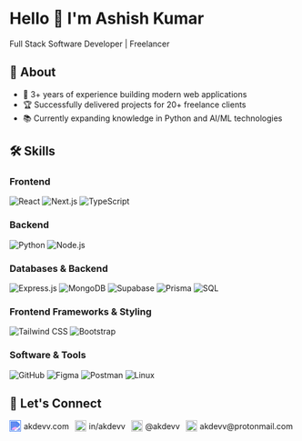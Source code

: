 # Hello 👋 I'm Ashish Kumar

Full Stack Software Developer | Freelancer

## 🚀 About

-   💼 3+ years of experience building modern web applications
-   🏆 Successfully delivered projects for 20+ freelance clients
-   📚 Currently expanding knowledge in Python and AI/ML technologies

## 🛠️ Skills

### Frontend

![React](https://img.shields.io/badge/React-61DAFB?style=for-the-badge&logo=react&logoColor=black)
![Next.js](https://img.shields.io/badge/Next.js-000000?style=for-the-badge&logo=nextdotjs&logoColor=white)
![TypeScript](https://img.shields.io/badge/TypeScript-3178C6?style=for-the-badge&logo=typescript&logoColor=white)

### Backend

![Python](https://img.shields.io/badge/Python-3776AB?style=for-the-badge&logo=python&logoColor=white)
![Node.js](https://img.shields.io/badge/Node.js-339933?style=for-the-badge&logo=nodedotjs&logoColor=white)

### Databases & Backend

![Express.js](https://img.shields.io/badge/Express.js-000000?style=for-the-badge&logo=express&logoColor=white)
![MongoDB](https://img.shields.io/badge/MongoDB-47A248?style=for-the-badge&logo=mongodb&logoColor=white)
![Supabase](https://img.shields.io/badge/Supabase-3ECF8E?style=for-the-badge&logo=supabase&logoColor=white)
![Prisma](https://img.shields.io/badge/Prisma-2D3748?style=for-the-badge&logo=prisma&logoColor=white)
![SQL](https://img.shields.io/badge/SQL-4479A1?style=for-the-badge&logo=postgresql&logoColor=white)

### Frontend Frameworks & Styling

![Tailwind CSS](https://img.shields.io/badge/Tailwind_CSS-38B2AC?style=for-the-badge&logo=tailwind-css&logoColor=white)
![Bootstrap](https://img.shields.io/badge/Bootstrap-7952B3?style=for-the-badge&logo=bootstrap&logoColor=white)

### Software & Tools

![GitHub](https://img.shields.io/badge/GitHub-181717?style=for-the-badge&logo=github&logoColor=white)
![Figma](https://img.shields.io/badge/Figma-F24E1E?style=for-the-badge&logo=figma&logoColor=white)
![Postman](https://img.shields.io/badge/Postman-FF6C37?style=for-the-badge&logo=postman&logoColor=white)
![Linux](https://img.shields.io/badge/Linux-FCC624?style=for-the-badge&logo=linux&logoColor=black)

## 🤝 Let's Connect

<div style="display: flex; flex-wrap: wrap; gap: 10px; align-items: center;">
  <a href="https://akdevv.com" style="display: flex; align-items: center; gap: 5px; text-decoration: none; color: inherit;">
    <img src="https://img.icons8.com/fluent/24/link.png" alt="Website" width="20" height="20" style="filter: invert(37%) sepia(51%) saturate(4653%) hue-rotate(201deg) brightness(96%) contrast(97%);"/>
    <span>akdevv.com</span>
  </a>
  <a href="https://linkedin.com/in/akdevv" style="display: flex; align-items: center; gap: 5px; text-decoration: none; color: inherit;">
    <img src="https://img.icons8.com/fluent/24/linkedin.png" alt="LinkedIn" width="20" height="20"/>
    <span>in/akdevv</span>
  </a>
  <a href="https://twitter.com/akdevv" style="display: flex; align-items: center; gap: 5px; text-decoration: none; color: inherit;">
    <img src="https://img.icons8.com/fluent/24/twitter.png" alt="Twitter" width="20" height="20"/>
    <span>@akdevv</span>
  </a>
  <a href="mailto:akdevv@protonmail.com" style="display: flex; align-items: center; gap: 5px; text-decoration: none; color: inherit;">
    <img src="https://img.icons8.com/fluent/24/email.png" alt="Email" width="20" height="20"/>
    <span>akdevv@protonmail.com</span>
  </a>
</div>

